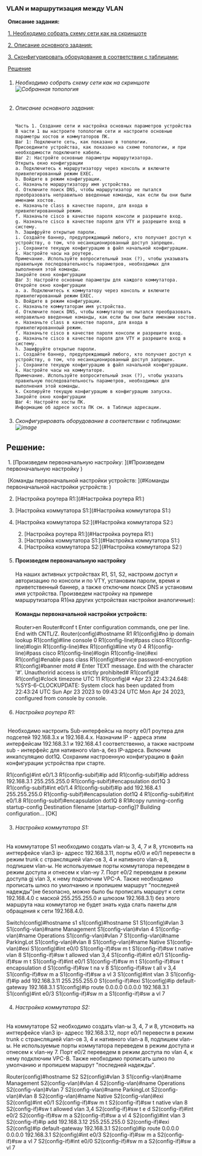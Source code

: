 ### VLAN и маршрутизация между VLAN

​		**Описание задания:**

​					[1. Необходимо собрать схему сети как на скриншоте ](#необходимо-собрать-схему-сети-как-на-скриншоте)

​					[2. Описание основного задания:](#описание-основного-задания: ) 

​					[3. Сконфигурировать оборудование в соответствии с таблицами:](#сконфигурировать-оборудование-в-соответствии-с-таблицами:)

​					[Решение](#Решение:)

1. ###### Необходимо собрать схему сети как на скриншоте ![Собранная топология](https://user-images.githubusercontent.com/130359715/232216648-4dc9562b-a5d2-47ba-984a-eaa31e09b246.jpg)

2. ###### Описание основного задания: 

   ```
   Часть 1. Создание сети и настройка основных параметров устройства
   В части 1 вы настроите топологию сети и настроите основные параметры хостов и коммутаторов ПК.
   Шаг 1: Подключите сеть, как показано в топологии.
   Присоедините устройства, как показано на схеме топологии, и при необходимости подключите кабели.
   Шаг 2: Настройте основные параметры маршрутизатора.
   Открыть окно конфигурации
   а. Подключитесь к маршрутизатору через консоль и включите привилегированный режим EXEC.
   b. Войдите в режим конфигурации.
   c. Назначьте маршрутизатору имя устройства.
   d. Отключите поиск DNS, чтобы маршрутизатор не пытался преобразовать неправильно введенные команды, как если бы они были именами хостов.
   е. Назначьте class в качестве пароля, для входа в привилегированноый режим.
   f. Назначьте cisco в качестве пароля консоли и разрешите вход.
   g. Назначьте cisco в качестве пароля для VTY и разрешите вход в систему.
   h. Зашифруйте открытые пароли.
   i. Создайте баннер, предупреждающий любого, кто получает доступ к устройству, о том, что несанкционированный доступ запрещен.
   j. Сохраните текущую конфигурацию в файл начальной конфигурации.
   k. Настройте часы на роутере.
   Примечание. Используйте вопросительный знак (?), чтобы указывать правильную последовательность параметров, необходимых для выполнения этой команды.
   Закройте окно конфигурации
   Шаг 3: Настройте основные параметры для каждого коммутатора.
   Откройте окно конфигурации
   а. а. Подключитесь к коммутатору через консоль и включите привилегированный режим EXEC.
   b. Войдите в режим конфигурации.
   c. Назначьте коммутаторам имя устройства.
   d. Отключите поиск DNS, чтобы коммутатор не пытался преобразовать неправильно введенные команды, как если бы они были именами хостов.
   е. Назначьте class в качестве пароля, для входа в привилегированноый режим.
   f. Назначьте cisco в качестве пароля консоли и разрешите вход.
   g. Назначьте cisco в качестве пароля для VTY и разрешите вход в систему.
   h. Зашифруйте открытые пароли.
   i. Создайте баннер, предупреждающий любого, кто получает доступ к устройству, о том, что несанкционированный доступ запрещен.
   j. Сохраните текущую конфигурацию в файл начальной конфигурации.
   k. Настройте часы на коммутаторе.
   Примечание. Используйте вопросительный знак (?), чтобы указать правильную последовательность параметров, необходимых для выполнения этой команды.
   k. Скопируйте текущую конфигурацию в конфигурацию запуска.
   Закройте окно конфигурации
   Шаг 4: Настройте хосты ПК.
   Информацию об адресе хоста ПК см. в Таблице адресации.
   ```

3. ###### Сконфигурировать оборудование в соответствии с таблицами:![image](https://user-images.githubusercontent.com/130359715/233513879-dd757261-35c2-4cb9-a93a-7c6ef89df3f4.png)





## Решение:

​	1. [Произведем первоначальную настройку: ](#Произведем первоначальную настройку )

​		[Команды первоначальной настройки устройств: ](#Команды первоначальной настройки устройств: )

 2. [Настройка роутера R1:](#Настройка роутера R1:)

 3. [Настройка коммутатора S1:](#Настройка коммутатора S1:)

 4. [Настройка коммутатора S2:](#Настройка коммутатора S2:)

    

 	2. [Настройка роутера R1:](#Настройка роутера R1:)
 	3. [Настройка коммутатора S1:](#Настройка коммутатора S1:)
 	4. [Настройка коммутатора S2:](#Настройка коммутатора S2:)





1. #### Произведем первоначальную настройку

   На наших активных устройствах R1, S1, S2, настроим доступ и авторизацию по консоли и по VTY, установим пароли, время и приветственный баннер, а также отключим поиск DNS и установим имя устройства. Произведем настройку на примере маршрутизатора R1(на других устройствах настройки аналогичные):

   #### Команды первоначальной настройки устройств: 

   Router>en
   Router#conf t
   Enter configuration commands, one per line.  End with CNTL/Z.
   Router(config)#hostname R1
   R1(config)#no ip domain lookup
   R1(config)#line console 0
   R1(config-line)#pass cisco
   R1(config-line)#login
   R1(config-line)#ex
   R1(config)#line vty 0 4
   R1(config-line)#pass cisco
   R1(config-line)#login
   R1(config-line)#exi
   R1(config)#enable pass class
   R1(config)#service password-encryption
   R1(config)#banner motd #
   Enter TEXT message.  End with the character '#'.
   Unauthoririd access is strictly prohibited#
   R1(config)#
   R1(config)#clock timezone UTC 11
   R1(config)#
   *Apr 23 22:43:24.648: %SYS-6-CLOCKUPDATE: System clock has been updated from 22:43:24 UTC Sun Apr 23 2023 to 09:43:24 UTC Mon Apr 24 2023, configured from console by console.

2. ###### Настройка роутера R1:

​		Необходимо настроить Sub-интерфейсы на порту е0/1 роутера для подсетей 192.168.3.х и 192.168.4.х. Назначим IP - адреса этим интерфейсам 192.168.3.1 и 192.168.4.1 соответственно, а также настроим sub - интерфейс для нативного vlan-а, без IP-адреса. Включим инкапсуляцию dot1Q. Сохраним настроенную конфигурацию в файл конфигурации устройства при старте.

R1(config)#int e0/1.3
R1(config-subif)#ip add
R1(config-subif)#ip address 192.168.3.1 255.255.255.0
R1(config-subif)#encapsulation dot1Q 3
R1(config-subif)#int e0/1.4
R1(config-subif)#ip add 192.168.4.1 255.255.255.0
R1(config-subif)#encapsulation dot1Q 4
R1(config-subif)#int e0/1.8
R1(config-subif)#encapsulation dot1Q 8
R1#copy running-config startup-config
Destination filename [startup-config]?
Building configuration...
[OK]



3. ###### Настройка коммутатора S1:

На коммутаторе S1 необходимо создать vlan-ы 3, 4, 7 и 8, утсновить на инттерфейсе vlan3 ip- адресс 192.168.3.11, порты e0/0 и e0/1 перевести в режим trunk с странсляцией vlan-ов 3, 4 и нативного vlan-а 8, подпишем vlan-ы.  Не используемые порты коммутатора переведем в режим доступа и отнесем к vlan-ну 7. Порт e0/2 переведем в режим доступа gj vlan 3, к нему подключим VPC-A. Также необходимо прописать шлюз по умолчанию и пропишем маршрут "последней надежды"(не безопасно, можно было бы прописать маршрут к сети 192.168.4.0 с маской 255.255.255.0 и шлюзом 192.168.3.1) без этого маршрута наш коммутатор не будет знать куда слать пакеты для обращения к сети 192.168.4.0.

Switch(config)#hostname s1
s1(config)#hostname S1
S1(config)#vlan 3
S1(config-vlan)#name Management
S1(config-vlan)#vlan 4
S1(config-vlan)#name Operations
S1(config-vlan)#vlan 7
S1(config-vlan)#name ParkingLot
S1(config-vlan)#vlan 8
S1(config-vlan)#name Native
S1(config-vlan)#exi
S1(config)#int e0/0
S1(config-if)#sw m t
S1(config-if)#sw t native vlan 8
S1(config-if)#sw t allowed vlan 3,4
S1(config-if)#int e0/1
S1(config-if)#sw m t
S1(config-if)#int e0/1
S1(config-if)#sw m t
S1(config-if)#sw t encapsulation d
S1(config-if)#sw t na v 8
S1(config-if)#sw t all v 3,4
S1(config-if)#sw m a
S1(config-if)#sw a vl 3
S1(config)#int vlan 3
S1(config-if)#ip add 192.168.3.11 255.255.255.0
S1(config-if)#exi
S1(config)#ip default-gateway 192.168.3.1
S1(config)#ip route 0.0.0.0 0.0.0.0 192.168.3.1
S1(config)#int e0/3
S1(config-if)#sw m a
S1(config-if)#sw a vl 7



4. ###### Настройка коммутатора S2:

На коммутаторе S2 необходимо создать vlan-ы 3, 4, 7 и 8, утсновить на инттерфейсе vlan3 ip- адресс 192.168.3.12, порт e0/1 перевести в режим trunk с странсляцией vlan-ов 3, 4 и нативного vlan-а 8, подпишем vlan-ы.  Не используемые порты коммутатора переведем в режим доступа и отнесем к vlan-ну 7. Порт e0/2 переведем в режим доступа по vlan 4, к нему подключим VPC-B. Также необходимо прописать шлюз по умолчанию и пропишем маршрут "последней надежды".

Router(config)#hostname S2
S2(config)#vlan 3
S1(config-vlan)#name Management
S2(config-vlan)#vlan 4
S2(config-vlan)#name Operations
S2(config-vlan)#vlan 7
S2(config-vlan)#name ParkingLot
S2(config-vlan)#vlan 8
S2(config-vlan)#name Native
S2(config-vlan)#exi
S2(config)#int e0/1
S2(config-if)#sw m t
S2(config-if)#sw t native vlan 8
S2(config-if)#sw t allowed vlan 3,4
S2(config-if)#sw t e d 
S2(config-if)#int e0/2
S2(config-if)#sw m a
S2(config-if)#sw a vl 4
S2(config)#int vlan 3
S2(config-if)#ip add 192.168.3.12 255.255.255.0
S2(config-if)#exi
S2(config)#ip default-gateway 192.168.3.1
S2(config)#ip route 0.0.0.0 0.0.0.0 192.168.3.1
S2(config)#int e0/3
S2(config-if)#sw m a
S2(config-if)#sw a vl 7
S2(config-if)#int e0/0
S2(config-if)#sw m a
S2(config-if)#sw a vl 7

